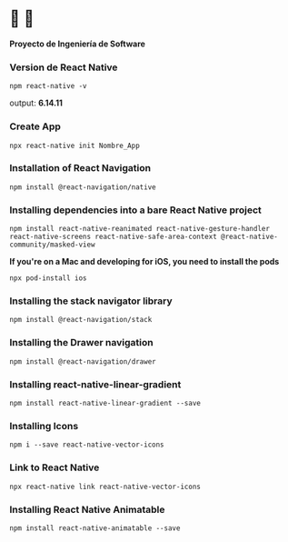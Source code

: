 # :palm_tree: :palm_tree:

**Proyecto de Ingeniería de Software**

### Version de React Native

```
npm react-native -v
```

output: **6.14.11**

### Create App

```
npx react-native init Nombre_App
```

### Installation of React Navigation

```
npm install @react-navigation/native
```

### Installing dependencies into a bare React Native project

```
npm install react-native-reanimated react-native-gesture-handler react-native-screens react-native-safe-area-context @react-native-community/masked-view
```

**If you're on a Mac and developing for iOS, you need to install the pods**

```
npx pod-install ios
```

### Installing the stack navigator library

```
npm install @react-navigation/stack
```

### Installing the Drawer navigation

```
npm install @react-navigation/drawer
```

### Installing react-native-linear-gradient

```
npm install react-native-linear-gradient --save
```

### Installing Icons

```
npm i --save react-native-vector-icons
```

### Link to React Native

```
npx react-native link react-native-vector-icons
```

### Installing React Native Animatable

```
npm install react-native-animatable --save
```
